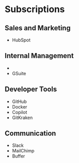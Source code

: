 # Subscriptions

## Sales and Marketing

-   HubSpot



## Internal Management

-   
-   GSuite

## Developer Tools

-   GitHub
-   Docker
-   Copilot
-   GitKraken

## Communication

-   Slack
-   MailChimp
-   Buffer

## 

